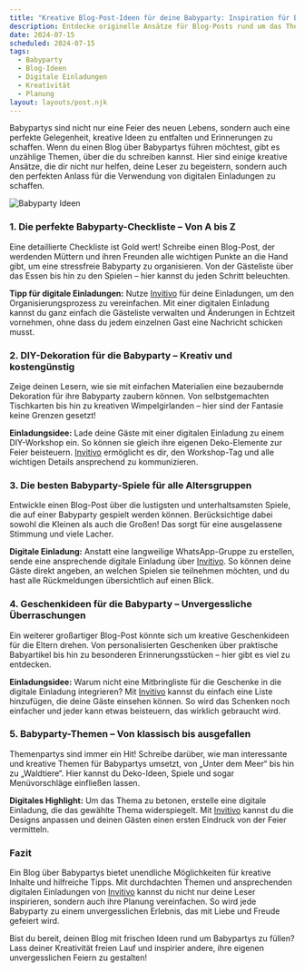 ```yaml
---
title: "Kreative Blog-Post-Ideen für deine Babyparty: Inspiration für Blogger"
description: Entdecke originelle Ansätze für Blog-Posts rund um das Thema Babypartys, die nicht nur unterhalten, sondern auch praktische Tipps zur Planung und digitalen Einladungen bieten.
date: 2024-07-15
scheduled: 2024-07-15
tags:
  - Babyparty
  - Blog-Ideen
  - Digitale Einladungen
  - Kreativität
  - Planung
layout: layouts/post.njk
---
```


Babypartys sind nicht nur eine Feier des neuen Lebens, sondern auch eine perfekte Gelegenheit, kreative Ideen zu entfalten und Erinnerungen zu schaffen. Wenn du einen Blog über Babypartys führen möchtest, gibt es unzählige Themen, über die du schreiben kannst. Hier sind einige kreative Ansätze, die dir nicht nur helfen, deine Leser zu begeistern, sondern auch den perfekten Anlass für die Verwendung von digitalen Einladungen zu schaffen.

![Babyparty Ideen](/img/babyparty-ideen.webp)

### 1. **Die perfekte Babyparty-Checkliste – Von A bis Z**

Eine detaillierte Checkliste ist Gold wert! Schreibe einen Blog-Post, der werdenden Müttern und ihren Freunden alle wichtigen Punkte an die Hand gibt, um eine stressfreie Babyparty zu organisieren. Von der Gästeliste über das Essen bis hin zu den Spielen – hier kannst du jeden Schritt beleuchten.

**Tipp für digitale Einladungen:** Nutze [Invitivo](https://invitivo.com/create) für deine Einladungen, um den Organisierungsprozess zu vereinfachen. Mit einer digitalen Einladung kannst du ganz einfach die Gästeliste verwalten und Änderungen in Echtzeit vornehmen, ohne dass du jedem einzelnen Gast eine Nachricht schicken musst.

### 2. **DIY-Dekoration für die Babyparty – Kreativ und kostengünstig**

Zeige deinen Lesern, wie sie mit einfachen Materialien eine bezaubernde Dekoration für ihre Babyparty zaubern können. Von selbstgemachten Tischkarten bis hin zu kreativen Wimpelgirlanden – hier sind der Fantasie keine Grenzen gesetzt!

**Einladungsidee:** Lade deine Gäste mit einer digitalen Einladung zu einem DIY-Workshop ein. So können sie gleich ihre eigenen Deko-Elemente zur Feier beisteuern. [Invitivo](https://invitivo.com/) ermöglicht es dir, den Workshop-Tag und alle wichtigen Details ansprechend zu kommunizieren.

### 3. **Die besten Babyparty-Spiele für alle Altersgruppen**

Entwickle einen Blog-Post über die lustigsten und unterhaltsamsten Spiele, die auf einer Babyparty gespielt werden können. Berücksichtige dabei sowohl die Kleinen als auch die Großen! Das sorgt für eine ausgelassene Stimmung und viele Lacher.

**Digitale Einladung:** Anstatt eine langweilige WhatsApp-Gruppe zu erstellen, sende eine ansprechende digitale Einladung über [Invitivo](https://invitivo.com/). So können deine Gäste direkt angeben, an welchen Spielen sie teilnehmen möchten, und du hast alle Rückmeldungen übersichtlich auf einen Blick.

### 4. **Geschenkideen für die Babyparty – Unvergessliche Überraschungen**

Ein weiterer großartiger Blog-Post könnte sich um kreative Geschenkideen für die Eltern drehen. Von personalisierten Geschenken über praktische Babyartikel bis hin zu besonderen Erinnerungsstücken – hier gibt es viel zu entdecken.

**Einladungsidee:** Warum nicht eine Mitbringliste für die Geschenke in die digitale Einladung integrieren? Mit [Invitivo](https://invitivo.com/) kannst du einfach eine Liste hinzufügen, die deine Gäste einsehen können. So wird das Schenken noch einfacher und jeder kann etwas beisteuern, das wirklich gebraucht wird.

### 5. **Babyparty-Themen – Von klassisch bis ausgefallen**

Themenpartys sind immer ein Hit! Schreibe darüber, wie man interessante und kreative Themen für Babypartys umsetzt, von „Unter dem Meer“ bis hin zu „Waldtiere“. Hier kannst du Deko-Ideen, Spiele und sogar Menüvorschläge einfließen lassen.

**Digitales Highlight:** Um das Thema zu betonen, erstelle eine digitale Einladung, die das gewählte Thema widerspiegelt. Mit [Invitivo](https://invitivo.com/) kannst du die Designs anpassen und deinen Gästen einen ersten Eindruck von der Feier vermitteln.

### **Fazit**

Ein Blog über Babypartys bietet unendliche Möglichkeiten für kreative Inhalte und hilfreiche Tipps. Mit durchdachten Themen und ansprechenden digitalen Einladungen von [Invitivo](https://invitivo.com/) kannst du nicht nur deine Leser inspirieren, sondern auch ihre Planung vereinfachen. So wird jede Babyparty zu einem unvergesslichen Erlebnis, das mit Liebe und Freude gefeiert wird.

Bist du bereit, deinen Blog mit frischen Ideen rund um Babypartys zu füllen? Lass deiner Kreativität freien Lauf und inspirier andere, ihre eigenen unvergesslichen Feiern zu gestalten!
